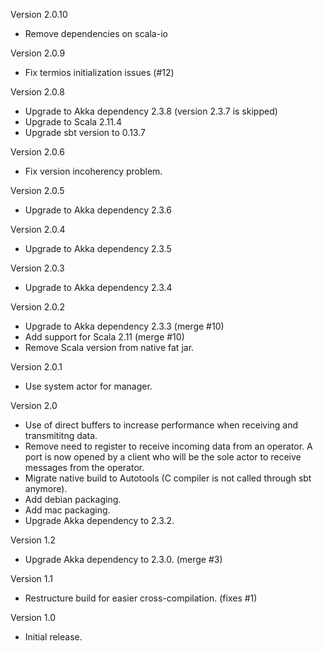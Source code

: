Version 2.0.10
- Remove dependencies on scala-io

Version 2.0.9
- Fix termios initialization issues (#12)

Version 2.0.8
- Upgrade to Akka dependency 2.3.8 (version 2.3.7 is skipped)
- Upgrade to Scala 2.11.4
- Upgrade sbt version to 0.13.7

Version 2.0.6
- Fix version incoherency problem.

Version 2.0.5
-  Upgrade to Akka dependency 2.3.6

Version 2.0.4
-  Upgrade to Akka dependency 2.3.5

Version 2.0.3
-  Upgrade to Akka dependency 2.3.4

Version 2.0.2
-  Upgrade to Akka dependency 2.3.3 (merge #10)
-  Add support for Scala 2.11 (merge #10)
-  Remove Scala version from native fat jar.

Version 2.0.1
-  Use system actor for manager.

Version 2.0
-  Use of direct buffers to increase performance when receiving and transmititng data.
-  Remove need to register to receive incoming data from an operator. A port is now opened by a client who will be the sole actor to receive messages from the operator.
-  Migrate native build to Autotools (C compiler is not called through sbt anymore).
-  Add debian packaging.
-  Add mac packaging.
-  Upgrade Akka dependency to 2.3.2.

Version 1.2
-  Upgrade Akka dependency to 2.3.0. (merge #3)

Version 1.1
-  Restructure build for easier cross-compilation. (fixes #1)

Version 1.0
-  Initial release.